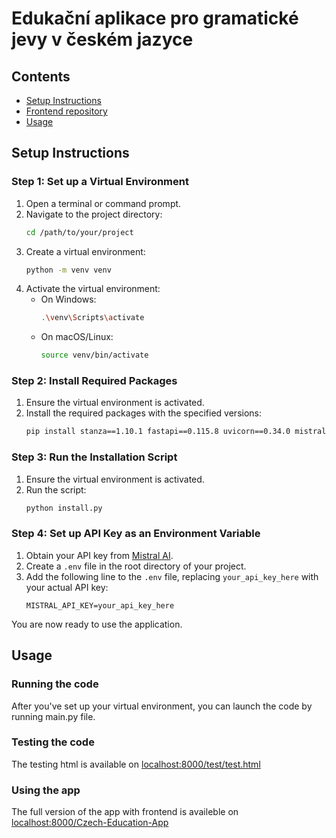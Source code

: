 # Edukační aplikace pro gramatické jevy v českém jazyce

## Contents
* [Setup Instructions](#setup-instructions)
* [Frontend repository](https://github.com/Tucnuc/Czech-Education-App)
* [Usage](#usage)


## Setup Instructions

### Step 1: Set up a Virtual Environment

1. Open a terminal or command prompt.
2. Navigate to the project directory:
    ```sh
    cd /path/to/your/project
    ```
3. Create a virtual environment:
    ```sh
    python -m venv venv
    ```
4. Activate the virtual environment:
    - On Windows:
        ```sh
        .\venv\Scripts\activate
        ```
    - On macOS/Linux:
        ```sh
        source venv/bin/activate
        ```

### Step 2: Install Required Packages

1. Ensure the virtual environment is activated.
2. Install the required packages with the specified versions:
    ```sh
    pip install stanza==1.10.1 fastapi==0.115.8 uvicorn==0.34.0 mistralai==1.7.0
    ```

### Step 3: Run the Installation Script

1. Ensure the virtual environment is activated.
2. Run the  script:
    ```sh
    python install.py
    ```

### Step 4: Set up API Key as an Environment Variable

1. Obtain your API key from [Mistral AI](https://mistral.ai/products/la-plateforme).
2. Create a `.env` file in the root directory of your project.
3. Add the following line to the `.env` file, replacing `your_api_key_here` with your actual API key:
    ```
    MISTRAL_API_KEY=your_api_key_here
    ```

You are now ready to use the application.

## Usage
### Running the code
After you've set up your virtual environment, you can launch the code by running main.py file.
### Testing the code
The testing html is available on [localhost:8000/test/test.html](http://localhost:8000/test/test.html)
### Using the app
The full version of the app with frontend is availeble on [localhost:8000/Czech-Education-App](localhost:8000/Czech-Education-App)